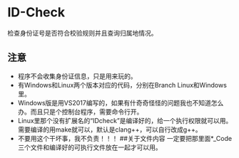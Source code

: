 # ID-Check
检查身份证号是否符合校验规则并且查询归属地情况。
## 注意
* 程序不会收集身份证信息，只是用来玩的。
* 有Windows和Linux两个版本对应的代码，分别在Branch Linux和Windows里。
* Windows版是用VS2017编写的，如果有什奇奇怪怪的问题我也不知道怎么办。而且只是个控制台程序，需要命令行开。
* Linux里那个没有扩展名的“IDcheck”是编译好的，给一个执行权限就可以用。需要编译的用make就可以，默认是clang++，可以自行改成g++。
* 不要用这个干坏事，我不负责！！！
##关于文件内容
一定要把那里面*_Code三个文件和编译好的可执行文件放在一起才可以用。
